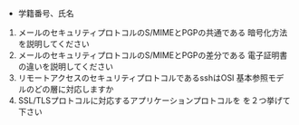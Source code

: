 * 学籍番号、氏名

1. メールのセキュリティプロトコルのS/MIMEとPGPの共通である
暗号化方法を説明してください
1. メールのセキュリティプロトコルのS/MIMEとPGPの差分である
電子証明書の違いを説明してください
1. リモートアクセスのセキュリティプロトコルであるsshはOSI
基本参照モデルのどの層に対応しますか
1. SSL/TLSプロトコルに対応するアプリケーションプロトコルを
を２つ挙げて下さい
